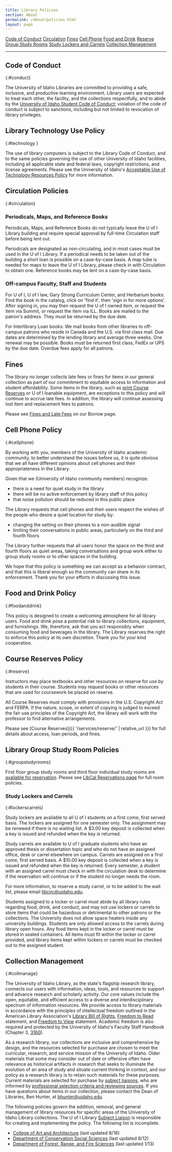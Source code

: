 ```yaml
---
title: Library Policies
section: About
permalink: /about/policies.html
layout: page
---
```


<div class="text-center">
  <a href="#conduct" class="btn btn-secondary btn-sm my-2" >Code of Conduct</a>
  <a href="#circulation" class="btn btn-secondary btn-sm my-2" >Circulation</a>
  <a href="#fines" class="btn btn-secondary btn-sm my-2" >Fines</a>
  <a href="#cellphone" class="btn btn-secondary btn-sm my-2" >Cell Phone</a>
  <a href="#foodanddrink" class="btn btn-secondary btn-sm my-2" >Food and Drink</a>
  <a href="#reserve" class="btn btn-secondary btn-sm my-2" >Reserve</a>
  <a href="#groupstudyrooms" class="btn btn-secondary btn-sm my-2" >Group Study Rooms</a>
  <a href="#lockerscarrels" class="btn btn-secondary btn-sm my-2" >Study Lockers and Carrels</a>
  <a href="#collmanage" class="btn btn-secondary btn-sm my-2" >Collection Management</a>
</div>

------

## Code of Conduct
{:#conduct}

The University of Idaho Libraries are committed to providing a safe, inclusive, and productive learning environment. Library users are expected to treat each other, the facility, and the collections respectfully, and to abide by the <a href="https://www.uidaho.edu/student-affairs/dean-of-students/student-conduct">University of Idaho Student Code of Conduct</a>; violation of the code of conduct is subject to sanctions, including but not limited to revocation of library privileges. 

## Library Technology Use Policy
{:#technology }

The use of library computers is subject to the Library Code of Conduct, and to the same policies governing the use of other University of Idaho facilities, including all applicable state and federal laws, copyright restrictions, and license agreements. Please see the University of Idaho's <a href="https://www.uidaho.edu/governance/policy/policies/apm/30/12">Acceptable Use of Technology Resources Policy</a> for more information.

## Circulation Policies
{:#circulation}

### Periodicals, Maps, and Reference Books

Periodicals, Maps, and Reference Books do not typically leave the U of I Library building and require special approval by full-time Circulation staff before being lent out.

Periodicals are designated as non-circulating, and in most cases must be used in the U of I Library. If a periodical needs to be taken out of the building a short loan is possible on a case-by-case basis. A map tube is needed for maps to leave the U of I Library, please check in with Circulation to obtain one. Reference books may be lent on a case-by-case basis.

### Off-campus Faculty, Staff and Students

For U of I, U of I law, Gary Strong Curriculum Center, and Herbarium books: Find the book in the catalog, click on 'find it', then 'sign in for more options'. After signing in, you may then request the U of I owned item, or request the item via Summit, or request the item via ILL. Books are mailed to the patron's address. They must be returned by the due date.

For Interlibrary Loan books: We mail books from other libraries to off-campus patrons who reside in Canada and the U.S. via first class mail. Due dates are determined by the lending library and average three weeks. One renewal may be possible. Books must be returned first class, FedEx or UPS by the due date. Overdue fees apply for all patrons.

## Fines

The library no longer collects late fees or fines for items in our general collection as part of our commitment to equitable access to information and student affordability.
Some items in the library, such as <a href="{{ '/services/reserve/' | relative_url }}">print Course Reserves</a> or U of I loanable equipment, are exceptions to this policy and will continue to accrue late fees. 
In addition, the library will continue assessing lost item and replacement fees to patrons.

Please see <a href="{{ '/services/borrow/index.html#fines' | relative_url }}">Fines and Late Fees</a> on our Borrow page.

## Cell Phone Policy
{:#cellphone}

By working with you, members of the University of Idaho academic community, to better understand the issues before us, it is quite obvious that we all have different opinions about cell phones and their appropriateness in the Library. 

Given that we (University of Idaho community members) recognize:

- there is a need for quiet study in the library
- there will be no active enforcement by library staff of this policy
- that noise pollution should be reduced in this public place

The Library requests that cell phones and their users respect the wishes of the people who desire a quiet location for study by:

- changing the setting on their phones to a non-audible signal
- limiting their conversations in public areas, particularly on the third and fourth floors

The Library further requests that all users honor the space on the third and fourth floors as quiet areas, taking conversations and group work either to group study rooms or to other spaces in the building.

We hope that this policy is something we can accept as a behavior contract, and that this is liberal enough so the community can share in its enforcement. Thank you for your efforts in discussing this issue.

## Food and Drink Policy
{:#foodanddrink}

This policy is designed to create a welcoming atmosphere for all library users. Food and drink pose a potential risk to library collections, equipment, and furnishings. We, therefore, ask that you act responsibly when consuming food and beverages in the library. The Library reserves the right to enforce this policy at its own discretion. Thank you for your kind cooperation.

## Course Reserves Policy
{:#reserve}

Instructors may place textbooks and other resources on reserve for use by students in their course.
Students may request books or other resources that are used for coursework be placed on reserve.

All Course Reserves must comply with provisions in the U.S. Copyright Act and FERPA. 
If the nature, scope, or extent of copying is judged to exceed the fair use principles of the Copyright Act, the library will work with the professor to find alternative arrangements.

Please see [Course Reserves]({{ '/services/reserve/' | relative_url }}) for full details about access, loan periods, and fines.

## Library Group Study Room Policies
{:#groupstudyrooms}

First floor group study rooms and third floor individual study rooms are <a href="{{ '/services/rooms.html' | relative_url }}">available for reservation</a>.
Please see <a href="https://libcal.uidaho.edu/">LibCal Reservations page</a> for full room policies.

### Study Lockers and Carrels
{:#lockerscarrels}

Study lockers are available to all U of I students on a first come, first served basis. The lockers are assigned for one semester only. The assignment may be renewed if there is no waiting list. A $3.00 key deposit is collected when a key is issued and refunded when the key is returned.

Study carrels are available to U of I graduate students who have an approved thesis or dissertation topic and who do not have an assigned office, desk or carrel elsewhere on campus. Carrels are assigned on a first come, first served basis. A $10.00 key deposit is collected when a key is issued and refunded when the key is returned. 
Every semester, a student with an assigned carrel must check in with the circulation desk to determine if the reservation will continue or if the student no longer needs the room. 

For more information, to reserve a study carrel, or to be added to the wait list, please email <a href='mailto:libcirc@uidaho.edu'>libcirc@uidaho.edu</a>.

Students assigned to a locker or carrel must abide by all library rules regarding food, drink, and conduct, and may not use lockers or carrels to store items that could be hazardous or detrimental to other patrons or the collections. The University does not allow space heaters inside any university buildings. Students are only allowed access to the carrels during library open hours. Any food items kept in the locker or carrel must be stored in sealed containers. All items must fit within the locker or carrel provided, and library items kept within lockers or carrels must be checked out to the assigned student.

## Collection Management
{:#collmanage}

The University of Idaho Library, as the state's flagship research library, connects our users with information, ideas, tools, and resources to support and advance research and scholarly activity. Our core values include the open, equitable, and efficient access to a diverse and interdisciplinary spectrum of information resources. We provide access to library materials in accordance with the principles of intellectual freedom outlined in the American Library Association's <a href="https://www.ala.org/advocacy/intfreedom/librarybill">Library Bill of Rights</a>, <a href="https://www.ala.org/advocacy/intfreedom/freedomreadstatement">Freedom to Read</a> statement, and <a href="https://www.ala.org/advocacy/intfreedom/freedomviewstatement">Freedom to View</a> statement. Academic freedom is also required and protected by the University of Idaho's Faculty Staff Handbook (Chapter 3, <a href="https://www.uidaho.edu/governance/policy/policies/fsh/3/3160">3160</a>).

As a research library, our collections are inclusive and comprehensive by design, and the resources selected for purchase are chosen to meet the curricular, research, and service mission of the University of Idaho.  Older materials that some may consider out of date or offensive often have relevance as historical artifacts in research that seeks to illuminate the evolution of an area of study and situate current thinking in context, and our policy as a research library is to retain such materials for these purposes. Current materials are selected for purchase by <a href="liaisons.html">subject liaisons</a>, who are informed by <a href="https://www.ala.org/tools/challengesupport/selectionpolicytoolkit/criteria">professional selection criteria and reviewing sources</a>. If you have questions about items in our collection, please contact the Dean of Libraries, Ben Hunter, at <a href="mailto:bhunter@uidaho.edu">bhunter@uidaho.edu</a>.

The following policies govern the addition, removal, and general management of library resources for specific areas of the University of Idaho Library collections. The U of I Library <a href="liaisons.html">Subject Liaison</a> is responsible for creating and implementing the policy. The following list is incomplete.

- <a href="https://www.lib.uidaho.edu/pdf/policies/collectionManagement_CAA_final.pdf">College of Art and Architecture</a>
(last updated 8/16)
- <a href="https://www.lib.uidaho.edu/pdf/policies/collectionManagement_CSS_final.pdf">Department of Conservation
Social Sciences</a> (last updated 8/12)
- <a href="https://www.lib.uidaho.edu/pdf/policies/collectionManagement_FRFS_final.pdf">Department of Forest, Range,
and Fire Sciences</a> (last updated 1/13)  
